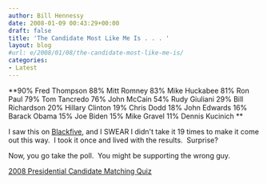 ```yaml
---
author: Bill Hennessy
date: 2008-01-09 00:43:29+00:00
draft: false
title: 'The Candidate Most Like Me Is . . . '
layout: blog
#url: e/2008/01/08/the-candidate-most-like-me-is/
categories:
- Latest
---
```


**90% Fred Thompson
88% Mitt Romney
83% Mike Huckabee
81% Ron Paul
79% Tom Tancredo
76% John McCain
54% Rudy Giuliani
29% Bill Richardson
20% Hillary Clinton
19% Chris Dodd
18% John Edwards
16% Barack Obama
15% Joe Biden
15% Mike Gravel
11% Dennis Kucinich
**

I saw this on [Blackfive](https://www.blackfive.net/main/2008/01/presidential-ca.html), and I SWEAR I didn't take it 19 times to make it come out this way.  I took it once and lived with the results.  Surprise?

Now, you go take the poll.  You might be supporting the wrong guy.

[2008 Presidential Candidate Matching Quiz](https://www.gotoquiz.com/candidates/2008-quiz.html)
